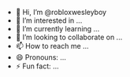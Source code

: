 - 👋 Hi, I’m @robloxwesleyboy
- 👀 I’m interested in ...
- 🌱 I’m currently learning ...
- 💞️ I’m looking to collaborate on ...
- 📫 How to reach me ...
- 😄 Pronouns: ...
- ⚡ Fun fact: ...

<!---
robloxwesleyboy/robloxwesleyboy is a ✨ special ✨ repository because its `README.md` (this file) appears on your GitHub profile.
You can click the Preview link to take a look at your changes.
--->
